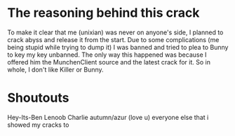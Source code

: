 # The reasoning behind this crack
To make it clear that me (unixian) was never on anyone's side, I planned to crack abyss and release it from the start.
Due to some complications (me being stupid while trying to dump it) I was banned and tried to plea to Bunny to key my key unbanned.
The only way this happened was because I offered him the MunchenClient source and the latest crack for it.
So in whole, I don't like Killer or Bunny.

# Shoutouts
Hey-Its-Ben
Lenoob
Charlie
autumn/azur (love u)
everyone else that i showed my cracks to
